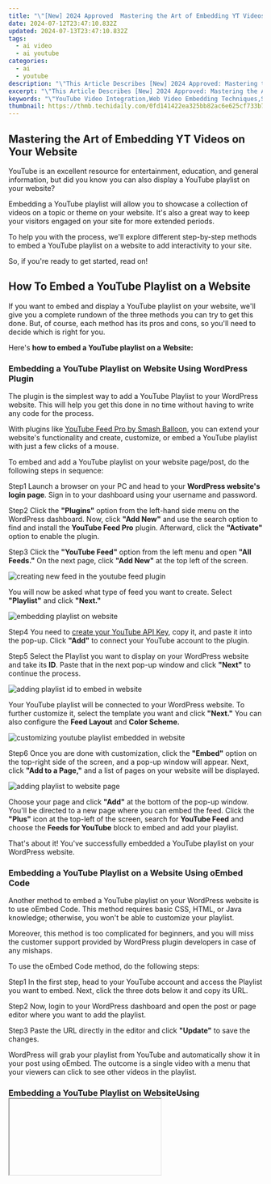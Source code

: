 ```yaml
---
title: "\"[New] 2024 Approved  Mastering the Art of Embedding YT Videos on Your Website\""
date: 2024-07-12T23:47:10.832Z
updated: 2024-07-13T23:47:10.832Z
tags:
  - ai video
  - ai youtube
categories:
  - ai
  - youtube
description: "\"This Article Describes [New] 2024 Approved: Mastering the Art of Embedding YT Videos on Your Website\""
excerpt: "\"This Article Describes [New] 2024 Approved: Mastering the Art of Embedding YT Videos on Your Website\""
keywords: "\"YouTube Video Integration,Web Video Embedding Techniques,SEO-Friendly Video Links,Enhancing Content with YT Videos,Efficient Media On-Site Embedding,Boosting Engagement: YouTube in Websites,Optimizing Web for YouTube Content\""
thumbnail: https://thmb.techidaily.com/0fd141422ea325bb82ac6e625cf733b7dc3435639384becd3e638ba3dbacea9d.jpg
---
```


## Mastering the Art of Embedding YT Videos on Your Website

YouTube is an excellent resource for entertainment, education, and general information, but did you know you can also display a YouTube playlist on your website?

Embedding a YouTube playlist will allow you to showcase a collection of videos on a topic or theme on your website. It's also a great way to keep your visitors engaged on your site for more extended periods.

To help you with the process, we'll explore different step-by-step methods to embed a YouTube playlist on a website to add interactivity to your site.

So, if you're ready to get started, read on!

## How To Embed a YouTube Playlist on a Website

If you want to embed and display a YouTube playlist on your website, we'll give you a complete rundown of the three methods you can try to get this done. But, of course, each method has its pros and cons, so you'll need to decide which is right for you.

Here's **how to embed a YouTube playlist on a Website:**

### Embedding a YouTube Playlist on Website Using WordPress Plugin

The plugin is the simplest way to add a YouTube Playlist to your WordPress website. This will help you get this done in no time without having to write any code for the process.

With plugins like [YouTube Feed Pro by Smash Balloon](https://smashballoon.com/youtube-feed/), you can extend your website's functionality and create, customize, or embed a YouTube playlist with just a few clicks of a mouse.

To embed and add a YouTube playlist on your website page/post, do the following steps in sequence:

Step1 Launch a browser on your PC and head to your **WordPress website's login page**. Sign in to your dashboard using your username and password.

Step2 Click the **"Plugins"** option from the left-hand side menu on the WordPress dashboard. Now, click **"Add New"** and use the search option to find and install the **YouTube Feed Pro** plugin. Afterward, click the **"Activate"** option to enable the plugin.

Step3 Click the **"YouTube Feed"** option from the left menu and open **"All Feeds."** On the next page, click **"Add New"** at the top left of the screen.

![creating new feed in the youtube feed plugin](https://images.wondershare.com/filmora/article-images/2023/03/creating-new-feed-in-the-youtube-feed-plugin.png)

You will now be asked what type of feed you want to create. Select **"Playlist"** and click **"Next."**

![embedding playlist on website](https://images.wondershare.com/filmora/article-images/2023/03/embedding-playlist-on-website.png)

Step4 You need to [create your YouTube API Key](https://developers.google.com/youtube/v3/getting-started), copy it, and paste it into the pop-up. Click **"Add"** to connect your YouTube account to the plugin.

Step5 Select the Playlist you want to display on your WordPress website and take its **ID**. Paste that in the next pop-up window and click **"Next"** to continue the process.

![adding playlist id to embed in website](https://images.wondershare.com/filmora/article-images/2023/03/adding-playlist-id-to-embed-in-website.png)

Your YouTube playlist will be connected to your WordPress website. To further customize it, select the template you want and click **"Next."** You can also configure the **Feed Layout** and **Color Scheme.**

![customizing youtube playlist embedded in website](https://images.wondershare.com/filmora/article-images/2023/03/customizing-youtube-playlist-embedded-in-website.png)

Step6 Once you are done with customization, click the **"Embed"** option on the top-right side of the screen, and a pop-up window will appear. Next, click **"Add to a Page,"** and a list of pages on your website will be displayed.

![adding playlist to website page](https://images.wondershare.com/filmora/article-images/2023/03/adding-playlist-to-website-page.png)

Choose your page and click **"Add"** at the bottom of the pop-up window. You'll be directed to a new page where you can embed the feed. Click the **"Plus"** icon at the top-left of the screen, search for **YouTube Feed** and choose the **Feeds for YouTube** block to embed and add your playlist.

That's about it! You've successfully embedded a YouTube playlist on your WordPress website.

### Embedding a YouTube Playlist on a Website Using oEmbed Code

Another method to embed a YouTube playlist on your WordPress website is to use oEmbed Code. This method requires basic CSS, HTML, or Java knowledge; otherwise, you won't be able to customize your playlist.

Moreover, this method is too complicated for beginners, and you will miss the customer support provided by WordPress plugin developers in case of any mishaps.

To use the oEmbed Code method, do the following steps:

Step1 In the first step, head to your YouTube account and access the Playlist you want to embed. Next, click the three dots below it and copy its URL.

Step2 Now, login to your WordPress dashboard and open the post or page editor where you want to add the playlist.

Step3 Paste the URL directly in the editor and click **"Update"** to save the changes.

WordPress will grab your playlist from YouTube and automatically show it in your post using oEmbed. The outcome is a single video with a menu that your viewers can click to see other videos in the playlist.

### Embedding a YouTube Playlist on WebsiteUsing <iframe >

Another way to embed a playlist of your YouTube channel on your WordPress site is by using the iFrame code with the following step-by-step instructions:

Step1 In the first step, launch a browser on your desktop or laptop and go to your **YouTube channel.**

Step2 Now, head to the YouTube playlist you want to embed, click the **"Share"** icon, and a pop-up window will appear.

Step3 Choose the **"Embed"** option, and a new lightbox pop-up will appear, having your playlist's embed code. Click **"Copy"** to save the code on your clipboard.

![embedding youtube playlist in website using iframe code](https://images.wondershare.com/filmora/article-images/2023/03/embedding-youtube-playlist-in-website-using-iframe-code.png)

Step4 Log in to your WordPress dashboard and open the page/post editor where you want to embed the playlist. Click the **"Plus"** icon, search for **"custom HTML,"** and select **"Custom HTML block"** to add to the page/post.

Now, paste the iFrame embed code you've copied from YouTube and click "Update" at the top-right of the screen to save the changes and embed your playlist.

This method will also display one video with a menu from where you and your website viewers can access the playlist. Moreover, there are few customization options to change the appearance.

## A Bonus Tip: YouTube Video Maker - Filmora

If you find your YouTube videos as boring and not engaging as other content on your website, we recommend using [Wondershare Filmora](https://tools.techidaily.com/wondershare/filmora/download/) for your next project.

[Free Download](https://tools.techidaily.com/wondershare/filmora/download/) For Win 7 or later(64-bit)

[Free Download](https://tools.techidaily.com/wondershare/filmora/download/) For macOS 10.14 or later

With this software, you can quickly make eye-captivating YouTube videos by recording from a screen or webcam and can edit them using advanced editing features. Filmora also allows you to instantly export your content to YouTube with just a few clicks, which you can later embed into your website.

Some key features of Wondershare Filmora are as follows:

* Advanced video editing features include keyframing, speed ramping, Boris FX, Motion Tracking, Titles, and more.
* Massive library of preset templates, effects, transitions, animations, and royalty-free music.
* Instant [Export](https://tools.techidaily.com/wondershare/filmora/download/) to YouTube channel.
* Record from webcam, screen, and voiceover.
* Simple drag-and-drop interface.

## Conclusion

This article discusses step-by-step methods **to embed a YouTube playlist on a website** using the WordPress plugin, oEmbed code, and iFrame embed code.

Additionally, we've recommended Wondershare Filmora for making engaging and captivating YouTube videos that you can export directly to your channel from the software.

We hope you've found this article informative and can now display your YouTube playlist on your site without hassle.

[Free Download](https://tools.techidaily.com/wondershare/filmora/download/) For Win 7 or later(64-bit)

[Free Download](https://tools.techidaily.com/wondershare/filmora/download/) For macOS 10.14 or later

With this software, you can quickly make eye-captivating YouTube videos by recording from a screen or webcam and can edit them using advanced editing features. Filmora also allows you to instantly export your content to YouTube with just a few clicks, which you can later embed into your website.

Some key features of Wondershare Filmora are as follows:

* Advanced video editing features include keyframing, speed ramping, Boris FX, Motion Tracking, Titles, and more.
* Massive library of preset templates, effects, transitions, animations, and royalty-free music.
* Instant [Export](https://tools.techidaily.com/wondershare/filmora/download/) to YouTube channel.
* Record from webcam, screen, and voiceover.
* Simple drag-and-drop interface.

## Conclusion

This article discusses step-by-step methods **to embed a YouTube playlist on a website** using the WordPress plugin, oEmbed code, and iFrame embed code.

Additionally, we've recommended Wondershare Filmora for making engaging and captivating YouTube videos that you can export directly to your channel from the software.

We hope you've found this article informative and can now display your YouTube playlist on your site without hassle.

<ins class="adsbygoogle"
     style="display:block"
     data-ad-format="autorelaxed"
     data-ad-client="ca-pub-7571918770474297"
     data-ad-slot="1223367746"></ins>

<ins class="adsbygoogle"
     style="display:block"
     data-ad-format="autorelaxed"
     data-ad-client="ca-pub-7571918770474297"
     data-ad-slot="1223367746"></ins>



<ins class="adsbygoogle"
     style="display:block"
     data-ad-client="ca-pub-7571918770474297"
     data-ad-slot="8358498916"
     data-ad-format="auto"
     data-full-width-responsive="true"></ins>

<span class="atpl-alsoreadstyle">Also read:</span>
<div><ul>
<li><a href="https://win11.techidaily.com/strategies-to-counteract-the-black-screen-on-steam/"><u>Strategies to Counteract the Black Screen on Steam</u></a></li>
<li><a href="https://youtube-videos.techidaily.com/2024-approved-channel-command-center-masterminding-visionary-content/"><u>2024 Approved  Channel Command Center  Masterminding Visionary Content</u></a></li>
<li><a href="https://youtube-tips.techidaily.com/024-approved-mastering-youtube-live-top-webcam-selection-tips/"><u>[New] 2024 Approved  Mastering YouTube Live  Top Webcam Selection Tips</u></a></li>
<li><a href="https://screen-mirroring-recording.techidaily.com/updated-mastering-aiseesofts-capture-tech-screen-recording-basics/"><u>[Updated] Mastering Aiseesoft's Capture Tech  Screen Recording Basics</u></a></li>
<li><a href="https://facebook-video-files.techidaily.com/updated-connect-online-screen-sharing-secrets-for-live-streaming-for-2024/"><u>[Updated] Connect Online  Screen-Sharing Secrets for Live Streaming for 2024</u></a></li>
<li><a href="https://youtube-tips.techidaily.com/024-approved-streamline-your-youtube-shorts-thumbnail-process/"><u>[New] 2024 Approved  Streamline Your YouTube Shorts Thumbnail Process</u></a></li>
<li><a href="https://location-social.techidaily.com/3-things-you-must-know-about-fake-snapchat-location-on-vivo-v29e-drfone-by-drfone-virtual-android/"><u>3 Things You Must Know about Fake Snapchat Location On Vivo V29e | Dr.fone</u></a></li>
<li><a href="https://youtube-help.techidaily.com/new-gaining-ground-on-the-groundswell-of-online-viewers/"><u>[New] Gaining Ground on the Groundswell of Online Viewers</u></a></li>
<li><a href="https://youtube-tips.techidaily.com/024-approved-mobile-mastery-in-thumbnail-creation-for-engaging-youtube-videos/"><u>[New] 2024 Approved  Mobile Mastery in Thumbnail Creation for Engaging YouTube Videos</u></a></li>
<li><a href="https://extra-support.techidaily.com/new-master-the-art-of-zooming-in-snapchat-photos-and-videos/"><u>[New] Master the Art of Zooming in Snapchat Photos & Videos</u></a></li>
<li><a href="https://some-tips.techidaily.com/new-transform-videos-with-tiktok-effects/"><u>[New] Transform Videos with TikTok Effects</u></a></li>
<li><a href="https://youtube-tips.techidaily.com/024-approved-stepwise-strategies-for-measuring-yt-success-metrics-and-revenue/"><u>[New] 2024 Approved  Stepwise Strategies for Measuring YT Success Metrics and Revenue</u></a></li>
<li><a href="https://youtube-tips.techidaily.com/024-approved-the-role-of-timestamps-in-content-longevity-and-popularity/"><u>[New] 2024 Approved  The Role of Timestamps in Content Longevity and Popularity</u></a></li>
<li><a href="https://youtube-tips.techidaily.com/024-approved-download-free-mcb-skin-designs/"><u>[New] 2024 Approved  Download Free MCB Skin Designs</u></a></li>
<li><a href="https://youtube-tips.techidaily.com/024-approved-ensuring-authenticity-of-your-youtube-account/"><u>[New] 2024 Approved  Ensuring Authenticity of Your YouTube Account</u></a></li>
<li><a href="https://youtube-tips.techidaily.com/024-approved-enhance-your-channels-voice-dive-into-the-world-of-banner-makers-apps/"><u>[New] 2024 Approved  Enhance Your Channel's Voice  Dive Into the World of Banner Makers (Apps)</u></a></li>
<li><a href="https://youtube-tips.techidaily.com/024-approved-the-role-of-green-infrastructure-in-revitalizing-cities/"><u>[New] 2024 Approved  The Role of Green Infrastructure in Revitalizing Cities</u></a></li>
<li><a href="https://youtube-tips.techidaily.com/024-approved-engaging-scriptwriting-techniques-for-higher-video-rankings/"><u>[New] 2024 Approved  Engaging Scriptwriting Techniques for Higher Video Rankings</u></a></li>
<li><a href="https://youtube-tips.techidaily.com/024-approved-rapid-process-converting-images-into-engaging-youtube-desktop-pics/"><u>[New] 2024 Approved  Rapid Process  Converting Images Into Engaging YouTube Desktop Pics</u></a></li>
<li><a href="https://youtube-tips.techidaily.com/024-approved-mastering-the-art-of-disabling-youtube-shorts/"><u>[New] 2024 Approved  Mastering the Art of Disabling YouTube Shorts</u></a></li>
<li><a href="https://youtube-tips.techidaily.com/024-approved-safeguarding-your-listening-pleasure-with-3-steps/"><u>[New] 2024 Approved  Safeguarding Your Listening Pleasure with 3 Steps</u></a></li>
<li><a href="https://youtube-tips.techidaily.com/024-approved-the-insiders-look-at-facebook-sharing-for-youtube-creators/"><u>[New] 2024 Approved  The Insider's Look at Facebook Sharing for YouTube Creators</u></a></li>
<li><a href="https://youtube-tips.techidaily.com/024-approved-partner-filmmaking-for-channel-expansion-and-engagement/"><u>[New] 2024 Approved  Partner Filmmaking for Channel Expansion & Engagement</u></a></li>
<li><a href="https://android-transfer.techidaily.com/in-2024-how-to-transfer-music-from-xiaomi-redmi-note-13-5g-to-ipod-drfone-by-drfone-transfer-from-android-transfer-from-android/"><u>In 2024, How to Transfer Music from Xiaomi Redmi Note 13 5G to iPod | Dr.fone</u></a></li>
<li><a href="https://youtube-tips.techidaily.com/024-approved-exploring-the-monetization-framework-of-tseries-via-youtube/"><u>[New] 2024 Approved  Exploring the Monetization Framework of TSeries via YouTube</u></a></li>
<li><a href="https://youtube-tips.techidaily.com/024-approved-scoring-big-on-youtube-how-much-do-ad-revenues-add-up/"><u>[New] 2024 Approved  Scoring Big on YouTube  How Much Do Ad Revenues Add Up?</u></a></li>
<li><a href="https://youtube-tips.techidaily.com/024-approved-how-to-enhance-clarity-of-online-video-content/"><u>[New] 2024 Approved  How to Enhance Clarity of Online Video Content</u></a></li>
<li><a href="https://youtube-tips.techidaily.com/024-approved-pro-video-essentials-selecting-superior-camera-lenses/"><u>[New] 2024 Approved  Pro Video Essentials  Selecting Superior Camera Lenses</u></a></li>
<li><a href="https://tiktok-videos.techidaily.com/new-guide-to-outstanding-tiktok-content-via-computerios-for-2024/"><u>[New] Guide to Outstanding TikTok Content via Computer/iOS for 2024</u></a></li>
<li><a href="https://youtube-stream.techidaily.com/2024-approved-tone-your-vlogs-access-free-sound-tracks/"><u>2024 Approved  Tone Your Vlogs  Access Free Sound Tracks</u></a></li>
<li><a href="https://extra-hints.techidaily.com/tips-and-tricks-for-iphone-audio-enthusiasts/"><u>Tips and Tricks for iPhone Audio Enthusiasts</u></a></li>
<li><a href="https://youtube-tips.techidaily.com/024-approved-premier-automatic-text-creators-from-videos/"><u>[New] 2024 Approved  Premier Automatic Text Creators From Videos</u></a></li>
<li><a href="https://extra-hints.techidaily.com/innovative-strategies-to-enhance-video-craftsmanship-on-windows-10/"><u>Innovative Strategies to Enhance Video Craftsmanship on Windows 10</u></a></li>
<li><a href="https://youtube-tips.techidaily.com/024-approved-the-ultimate-checklist-for-optimizing-videos-with-pro-tags/"><u>[New] 2024 Approved  The Ultimate Checklist for Optimizing Videos with Pro Tags</u></a></li>
<li><a href="https://techidaily.com/how-to-reset-a-realme-c33-2023-phone-that-is-locked-drfone-by-drfone-reset-android-reset-android/"><u>How to Reset a Realme C33 2023 Phone That Is Locked | Dr.fone</u></a></li>
<li><a href="https://android-unlock.techidaily.com/in-2024-best-ways-on-how-to-unlockbypassswiperemove-samsung-galaxy-s24-ultra-fingerprint-lock-by-drfone-android/"><u>In 2024, Best Ways on How to Unlock/Bypass/Swipe/Remove Samsung Galaxy S24 Ultra Fingerprint Lock</u></a></li>
<li><a href="https://vp-tips.techidaily.com/new-in-2024-binocular-vision-the-leading-digital-photo-enhancements/"><u>[New] In 2024, Binocular Vision  The Leading Digital Photo Enhancements</u></a></li>
</ul></div>
